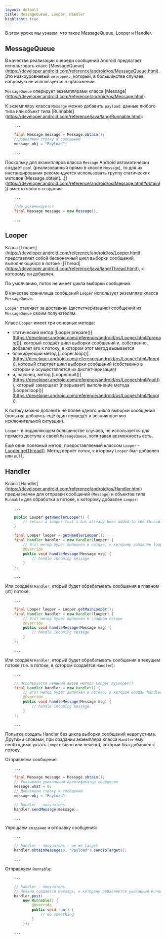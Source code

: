 ```yaml
---
layout: default
title: MessageQueue, Looper, Handler
highlight: true
---
```


В этом уроке мы узнаем, что такое MessageQueue, Looper и Handler.

##  MessageQueue

В качестве реализации очереди сообщений Android предлагает использовать класс [MessageQueue] (https://developer.android.com/reference/android/os/MessageQueue.html). Это низкоуровневый `интерфейс`, который, в большинстве случаев, напрямую не используется в приложении.

`MessageQueue` оперирует экземплярами класса [Message] (https://developer.android.com/reference/android/os/Message.html).

К экземпляру класса `Message` можно добавить `payload`: данные любого типа или объект типа [Runnable] (https://developer.android.com/reference/java/lang/Runnable.html):

```java
    ...

    final Message message = Message.obtain();
    //Добавляем строку к сообщению
    message.obj = "Payload";

    ...
```

Поскольку для экземпляров класса `Message` Android автоматически создаёт `pool` (реализованный прямо в классе `Message`), то для их инстанцирования рекомендуется использовать группу статических методов [Message.obtain(...)] (https://developer.android.com/reference/android/os/Message.html#obtain()) вместо явного создания:

```java
    ...

    //Не рекомендуется
    final Message message = new Message();

    ...
```

##  Looper

Класс [Looper] (https://developer.android.com/reference/android/os/Looper.html) представляет собой бесконечный цикл выборки сообщений, выполняющийся в потоке ([Thread] (https://developer.android.com/reference/java/lang/Thread.html)), к которому он добавлен.

По умолчанию, поток не имеет цикла выборки сообщений.

В качестве хранилища сообщений `Looper` использует экземпляр класса `MessageQueue`.

`Looper` отвечает за доставкау (диспетчеризацию) сообщений из `MessageQueue` своим получателям.

Класс `Looper` имеет три основных метода:

- статический метод [Looper.prepare()] (https://developer.android.com/reference/android/os/Looper.html#prepare()), который создаёт цикл выборки сообщений и, собственно, добавлет его к потоку, в котором этот метод вызывается
- блокирующий метод [Looper.loop()] (https://developer.android.com/reference/android/os/Looper.html#loop()), который стартует цикл выборки сообщений (собственно в котором и осуществляется их диспетчеризация)
- и, наконец, метод [Looper.quit()] (https://developer.android.com/reference/android/os/Looper.html#quit()), который завершает (прерывает) выполнение метода [Looper.loop()] (https://developer.android.com/reference/android/os/Looper.html#loop()).

К потоку можно добавить не более одного цикла выборки сообщений (попытка добавить ещё один приведёт к возникновению исключительной ситуации).

`Looper`, в подавляющем большинстве случаев, не используется для прямого доступа к своей `MessageQueue`, хотя такая возможность есть.

Ещё один полезный метод, предоставляемый классом `Looper` - [Looper.getThread()](https://developer.android.com/reference/android/os/Looper.html#getThread()). Метод вернёт поток, к кторому `Looper` был добавлен или `null`.

## Handler

Класс [Handler] (https://developer.android.com/reference/android/os/Handler.html) предназначен для отправки сообщений (`Message`) и объектов типа `Runnable` для обработки в потоке, к которому добавлен `Looper`:

```java
    ...

    public Looper getHandlerLooper() {
        // return a looper that's has already been added to the thread
    }

    final Looper looper = getHandlerLooper();
    final Handler handler = new Handler(looper) {
        // Этот метод будет выполнен в потоке, к которому добавлен looper
        @Override
        public void handleMessage(Message msg) {
            // handle incoming message
        }
    };

    ...    
```

Или создаём `Handler`, кторый будет обрабатывать сообщения в главном (`UI`) потоке:

```java
    ...

    final Looper looper = Looper.getMainLooper();
    final Handler handler = new Handler(looper) {
        // Этот метод будет выполнен в главном потоке
        @Override
        public void handleMessage(Message msg) {
            // handle incoming message
        }
    };

    ...
```

Или создаём `Handler`, кторый будет обрабатывать сообщения в текущем потоке (т.е. в потоке, в котором создаётся `Handler`):

```java
    ...

    // Используется неявный вызов метода Looper.myLooper()
    final Handler handler = new Handler() {
        // Этот метод будет выполнен в потоке, в котором создан handler
        @Override
        public void handleMessage(Message msg) {
            // handle incoming message
        }
    };

    ...
```

Попытка создать Handler без цикла выборки сообщений недопустима.
Другими словами, при создании экземпляра класса `Handler` ему необходимо укзать `Looper` (явно или неявно), который был добавлен к потоку.

Отправляем сообщение:

```java
    ...

    final Message message = Message.obtain();
    // Указываем уникальный идентификатор сообщения
    message.what = 0;
    // Добавляем строку к сообщению
    message.obj = "Payload";

    // handler - получатель
    handler.sendMessage(message);

    ...    
```

Упрощаем `создание` и отправку сообщения:

```java
    ...

    // handler - получатель - он же target
    handler.obtainMessage(0, "Payload").sendToTarget();

    ...    
```

Отправляем `Runnable`:

```java
    ...

    // handler - получатель
    // Неявно создаётся Message, к которому добавляется указанный Runnable
    handler.post(
        new Runnable() {
            @Override
            public void run() {
                // do something
            }
        });

    ...    
```
